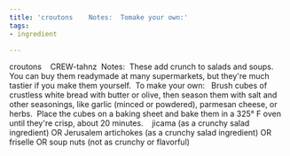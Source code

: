 ```yaml
---
title: 'croutons    Notes:  Tomake your own:'
tags:
- ingredient

---
```

croutons    CREW-tahnz  Notes:  These add crunch to salads and soups.  You can buy them readymade at many supermarkets, but they're much tastier if you make them yourself.  To make your own:   Brush cubes of crustless white bread with butter or olive, then season them with salt and other seasonings, like garlic (minced or powdered), parmesan cheese, or herbs.  Place the cubes on a baking sheet and bake them in a 325° F oven until they're crisp, about 20 minutes.    jicama (as a crunchy salad ingredient) OR Jerusalem artichokes (as a crunchy salad ingredient) OR friselle OR soup nuts (not as crunchy or flavorful)
